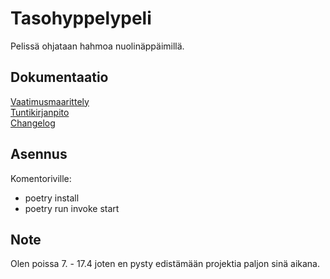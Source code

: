 # Tasohyppelypeli  
Pelissä ohjataan hahmoa nuolinäppäimillä.  



## Dokumentaatio  
[Vaatimusmaarittely](dokumentaatio/vaatimusmaarittely.md)  
[Tuntikirjanpito](dokumentaatio/tuntikirjanpito.md)  
[Changelog](dokumentaatio/changelog.md)


## Asennus  
Komentoriville:  
- poetry install  
- poetry run invoke start  


## Note  
Olen poissa 7. - 17.4 joten en pysty edistämään projektia paljon sinä aikana.  
